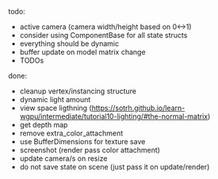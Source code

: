 todo:
 * active camera (camera width/height based on 0<->1)
 * consider using ComponentBase for all state structs
 * everything should be dynamic
 * buffer update on model matrix change
 * TODOs

done:
 * cleanup vertex/instancing structure
 * dynamic light amount
 * view space ligthning (https://sotrh.github.io/learn-wgpu/intermediate/tutorial10-lighting/#the-normal-matrix)
 * get depth map
 * remove extra_color_attachment
 * use BufferDimensions for texture save
 * screenshot (render pass color attachment)
 * update camera/s on resize
 * do not save state on scene (just pass it on update/render)